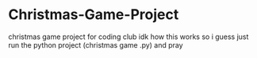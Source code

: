 # Christmas-Game-Project
christmas game project for coding club
idk how this works so i guess just run the python project (christmas game .py) and pray
